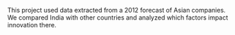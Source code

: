 This project used data extracted from a 2012 forecast of Asian companies. We compared India with other countries and analyzed which factors impact innovation there.
